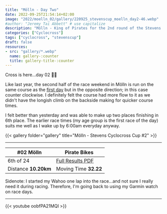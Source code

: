 ```yaml
---
title: "Mölln - Day Two"
date: 2022-09-25T21:54:14+02:00
image: "2022/moelln_02/gallery/220925_stevenscup_moelln_day2-46.webp"
#author: "Jeremy Tai Abbett" # use capitalize
description: "Mölln - King of Pirates for the 2nd round of the Stevens Cyclocross Cup 2022."
categories: ["Cyclocross"]
tags: ["cyclocross", "stevenscup"]
draft: false
resources: 
- src: "gallery/*.webp"
  name: gallery-:counter
  title: gallery-title-:counter
---
```

Cross is here...day 02 🏴‍☠️

Like last year, the second half of the race weekend in Mölln is run on the same course as the [first day](/2022/moelln_01/) but in the opposite direction; in this case counter clockwise. I definitely felt the course had more flow to it as we didn't have the longish climb on the backside making for quicker course times.

I felt better than yesterday and was able to make up two places finishing in 6th place. The earlier race times (my age group is the first race of the day) suits me well as I wake up by 6:00am everyday anyway.

{{< gallery folder="gallery" title="Mölln - Stevens Cyclocross Cup #2" >}}

---
| #02 Mölln | Pirate Bikes |
| ----------- | ----------- |
| 6th of 24 | [Full Results PDF](20220925_02_moelln_te.pdf) |
| Distance **10.20km** | Moving Time **32.22** |

Sidenote: I started my Wahoo one lap into the race...and not sure I really need it during racing. Therefore, I'm going back to using my Garmin watch on race days.

---

{{< youtube oobfPA21MQI >}}